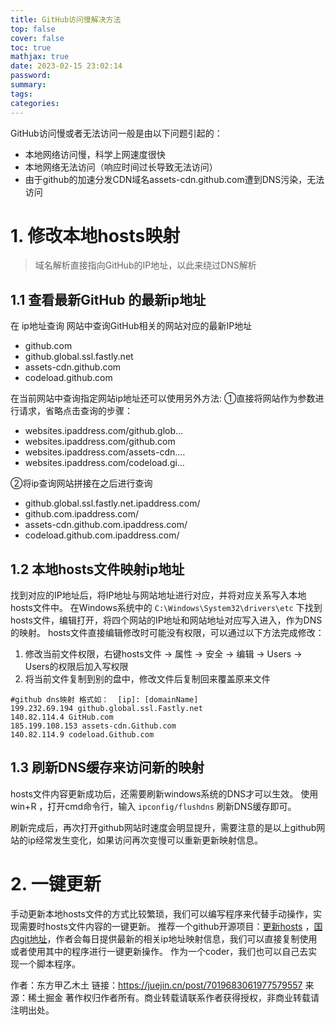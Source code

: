 ```yaml
---
title: GitHub访问慢解决方法
top: false
cover: false
toc: true
mathjax: true
date: 2023-02-15 23:02:14
password:
summary:
tags:
categories:
---
```

GitHub访问慢或者无法访问一般是由以下问题引起的：

- 本地网络访问慢，科学上网速度很快
- 本地网络无法访问（响应时间过长导致无法访问）
- 由于github的加速分发CDN域名assets-cdn.github.com遭到DNS污染，无法访问

# 1. 修改本地hosts映射
> 域名解析直接指向GitHub的IP地址，以此来绕过DNS解析
## 1.1 查看最新GitHub 的最新ip地址
在 ip地址查询 网站中查询GitHub相关的网站对应的最新IP地址

- github.com
- github.global.ssl.fastly.net
- assets-cdn.github.com
- codeload.github.com

在当前网站中查询指定网站ip地址还可以使用另外方法:
①直接将网站作为参数进行请求，省略点击查询的步骤：

- websites.ipaddress.com/github.glob…
- websites.ipaddress.com/github.com
- websites.ipaddress.com/assets-cdn.…
- websites.ipaddress.com/codeload.gi…

②将ip查询网站拼接在之后进行查询

- github.global.ssl.fastly.net.ipaddress.com/
- github.com.ipaddress.com/
- assets-cdn.github.com.ipaddress.com/
- codeload.github.com.ipaddress.com/

## 1.2 本地hosts文件映射ip地址
找到对应的IP地址后，将IP地址与网站地址进行对应，并将对应关系写入本地hosts文件中。
在Windows系统中的 `C:\Windows\System32\drivers\etc` 下找到hosts文件，编辑打开，将四个网站的IP地址和网站地址对应写入进入，作为DNS的映射。
hosts文件直接编辑修改时可能没有权限，可以通过以下方法完成修改：

1. 修改当前文件权限，右键hosts文件 -> 属性 -> 安全 -> 编辑 -> Users -> Users的权限后加入写权限
1. 将当前文件复制到别的盘中，修改文件后复制回来覆盖原来文件

```
#github dns映射 格式如：  [ip]: [domainName]
199.232.69.194 github.global.ssl.Fastly.net
140.82.114.4 GitHub.com
185.199.108.153 assets-cdn.Github.com
140.82.114.9 codeload.Github.com
```

## 1.3 刷新DNS缓存来访问新的映射
hosts文件内容更新成功后，还需要刷新windows系统的DNS才可以生效。
使用 win+R ，打开cmd命令行，输入 `ipconfig/flushdns` 刷新DNS缓存即可。

刷新完成后，再次打开github网站时速度会明显提升，需要注意的是以上github网站的ip经常发生变化，如果访问再次变慢可以重新更新映射信息。
# 2. 一键更新
手动更新本地hosts文件的方式比较繁琐，我们可以编写程序来代替手动操作，实现需要时hosts文件内容的一键更新。
推荐一个github开源项目：[更新hosts](https://github.com/isevenluo/github-hosts) ，[国内git地址](https://gitee.com/isevenluo/github-hosts)，作者会每日提供最新的相关ip地址映射信息，我们可以直接复制使用或者使用其中的程序进行一键更新操作。
作为一个coder，我们也可以自己去实现一个脚本程序。

作者：东方甲乙木土
链接：https://juejin.cn/post/7019683061977579557
来源：稀土掘金
著作权归作者所有。商业转载请联系作者获得授权，非商业转载请注明出处。